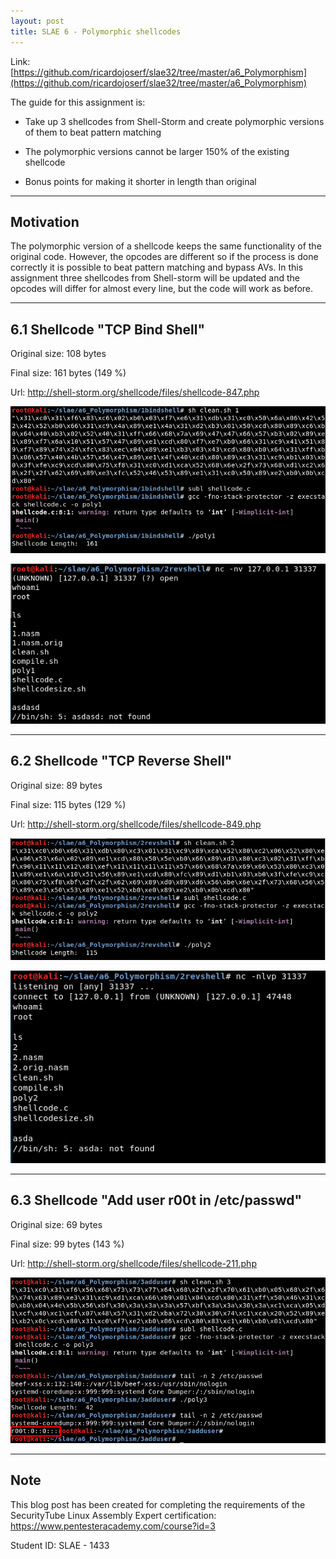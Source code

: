 ```yaml
---
layout: post
title: SLAE 6 - Polymorphic shellcodes
---
```



Link: [https://github.com/ricardojoserf/slae32/tree/master/a6_Polymorphism](https://github.com/ricardojoserf/slae32/tree/master/a6_Polymorphism)

The guide for this assignment is:

- Take up 3 shellcodes from Shell-Storm and create polymorphic versions of them to beat pattern matching

- The polymorphic versions cannot be larger 150% of the existing shellcode

- Bonus points for making it shorter in length than original


---------------------------------------------------

## Motivation

The polymorphic version of a shellcode keeps the same functionality of the original code. However, the opcodes are different so if the process is done correctly it is possible to beat pattern matching and bypass AVs. In this assignment three shellcodes from Shell-storm will be updated and the opcodes will differ for almost every line, but the code will work as before.

---------------------------------------------------

## 6.1 Shellcode "TCP Bind Shell" 

Original size: 	108 bytes

Final size: 	161 bytes (149 %)

Url: http://shell-storm.org/shellcode/files/shellcode-847.php

![Screenshot](https://raw.githubusercontent.com/ricardojoserf/slae32/master/a6_Polymorphism/images/1_1.png)

![Screenshot](https://raw.githubusercontent.com/ricardojoserf/slae32/master/a6_Polymorphism/images/1_2.png)

---------------------------------------------------

## 6.2 Shellcode "TCP Reverse Shell"

Original size: 	89 bytes

Final size: 	115 bytes (129 %)

Url: http://shell-storm.org/shellcode/files/shellcode-849.php

![Screenshot](https://raw.githubusercontent.com/ricardojoserf/slae32/master/a6_Polymorphism/images/2_1.png)

![Screenshot](https://raw.githubusercontent.com/ricardojoserf/slae32/master/a6_Polymorphism/images/2_2.png)

---------------------------------------------------

## 6.3 Shellcode "Add user r00t in /etc/passwd"

Original size: 	69 bytes

Final size:		99 bytes (143 %)

Url: http://shell-storm.org/shellcode/files/shellcode-211.php

![Screenshot](https://raw.githubusercontent.com/ricardojoserf/slae32/master/a6_Polymorphism/images/3_1.png)


---------------------------------------------------


## Note

This blog post has been created for completing the requirements of the SecurityTube Linux Assembly Expert certification: https://www.pentesteracademy.com/course?id=3

Student ID: SLAE - 1433
